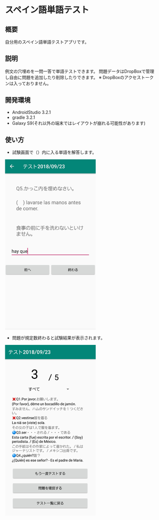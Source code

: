 # スペイン語単語テスト

## 概要
自分用のスペイン語単語テストアプリです。

## 説明
例文の穴埋めを一問一答で単語テストできます。
問題データはDropBoxで管理し自由に問題を追加したり削除したりできます。
※ DropBoxのアクセストークンは入っておりません。

## 開発環境
- AndroidStudio 3.2.1
- gradle 3.2.1
- Galaxy S9(それ以外の端末ではレイアウトが崩れる可能性があります)

## 使い方
- 試験画面で（）内に入る単語を解答します。
<img src="./doc/img/screenshot01.jpg" width="300">

- 問題が規定数終わると試験結果が表示されます。
<img src="./doc/img/screenshot02.jpg" width="300">

